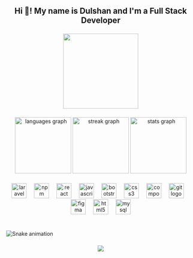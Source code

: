 <h2 align="center">Hi 👋! My name is Dulshan and I'm a Full Stack Developer</h2>

###

<div align="center">
  <img height="200" src="https://raw.githubusercontent.com/TheDudeThatCode/TheDudeThatCode/master/Assets/Developer.gif"  />
</div>

###

<div align="center">
  <img src="https://github-readme-stats.vercel.app/api/top-langs?username=Dilshan-Devops&locale=en&hide_title=false&layout=compact&card_width=320&langs_count=5&theme=aura&hide_border=false" height="150" alt="languages graph"  />
  <img src="https://streak-stats.demolab.com?user=Dilshan-Devops&locale=en&mode=weekly&theme=blueberry&hide_border=false&border_radius=5" height="150" alt="streak graph"  />
  <img src="https://github-readme-stats.vercel.app/api?username=Dilshan-Devops&hide_title=false&hide_rank=false&show_icons=true&include_all_commits=true&count_private=true&disable_animations=false&theme=aura&locale=en&hide_border=false" height="150" alt="stats graph"  />
</div>

###

<div align="center">
  <img src="https://cdn.jsdelivr.net/gh/devicons/devicon/icons/laravel/laravel-plain.svg" height="40" alt="laravel logo"  />
  <img width="12" />
  <img src="https://cdn.jsdelivr.net/gh/devicons/devicon/icons/npm/npm-original-wordmark.svg" height="40" alt="npm logo"  />
  <img width="12" />
  <img src="https://cdn.jsdelivr.net/gh/devicons/devicon/icons/react/react-original.svg" height="40" alt="react logo"  />
  <img width="12" />
  <img src="https://cdn.jsdelivr.net/gh/devicons/devicon/icons/javascript/javascript-original.svg" height="40" alt="javascript logo"  />
  <img width="12" />
  <img src="https://cdn.jsdelivr.net/gh/devicons/devicon/icons/bootstrap/bootstrap-original.svg" height="40" alt="bootstrap logo"  />
  <img width="12" />
  <img src="https://cdn.jsdelivr.net/gh/devicons/devicon/icons/css3/css3-original.svg" height="40" alt="css3 logo"  />
  <img width="12" />
  <img src="https://cdn.jsdelivr.net/gh/devicons/devicon/icons/composer/composer-original.svg" height="40" alt="composer logo"  />
  <img width="12" />
  <img src="https://cdn.jsdelivr.net/gh/devicons/devicon/icons/git/git-original.svg" height="40" alt="git logo"  />
  <img width="12" />
  <img src="https://cdn.jsdelivr.net/gh/devicons/devicon/icons/figma/figma-original.svg" height="40" alt="figma logo"  />
  <img width="12" />
  <img src="https://cdn.jsdelivr.net/gh/devicons/devicon/icons/html5/html5-original.svg" height="40" alt="html5 logo"  />
  <img width="12" />
  <img src="https://cdn.jsdelivr.net/gh/devicons/devicon/icons/mysql/mysql-original.svg" height="40" alt="mysql logo"  />
</div>

###

<br clear="both">

<img src="https://raw.githubusercontent.com/Dilshan-Devops/Dilshan-Devops/output/snake.svg" alt="Snake animation" />

###

<div align="center">
  <img src="https://profile-counter.glitch.me/Dilshan-Devops/count.svg?"  />
</div>

###
